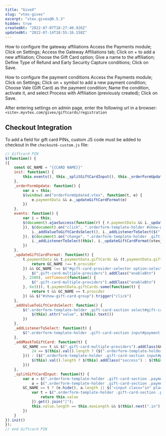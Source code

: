 ```yaml
---
title: "GiveX"
slug: "vtex-givex"
excerpt: "vtex.givex@0.5.3"
hidden: true
createdAt: "2022-07-07T18:27:40.926Z"
updatedAt: "2022-07-14T18:55:16.158Z"
---
```

How to configure the gateway affiliations
Access the Payments module;
Click on Settings;
Access the Gateway Affiliations tab;
Click on + to add a new affiliation;
Choose the Gift Card option;
Give a name to the affiliation;
Define Type of Refund and Early Security Capture conditions;
Click on Save.

How to configure the payment conditions
Access the Payments module;
Click on Settings;
Click on + symbol to add a new payment condition;
Choose Vale (Gift Card) as the payment condition;
Name the condition, activate it, and select Process with Affiliation (previously created);
Click on Save.

After entering settings on admin page, enter the following url in a browser: `<site>.myvtex.com/givex/giftcards/registration`

## Checkout Integration

To add a field for gift card PINs, custom JS code must be added to checkout in the `checkout6-custom.js` file:

```js
// Giftcard PIN
$(function() {
({
    const GC_NAME = "{{CARD NAME}}"
    init: function() {
        this.events(), this._splitGiftCardInput(), this._orderFormUpdate()
    },
    _orderFormUpdate: function() {
        var a = this;
        $(window).on("orderFormUpdated.vtex", function(t, e) {
            e.paymentData && a._updateGiftCardFormat(e)
        })
    },
    events: function() {
        var i = this;
        $(document).ajaxSuccess(function(r) { r.paymentData && i._updateGiftCardFormat(r)
        }), $(document).on("click", ".orderform-template-holder #show-gift-card-group", function() {
            i._addValueToGiftCardsSelect(), i._addListenerToSelect($(".orderform-template-holder .gift-card-section select#gift-card-provider-selector"))
        }), $(document).on("change", ".orderform-template-holder .gift-card-section select#gift-card-provider-selector", function() {
            i._addListenerToSelect(this), i._updateGiftCardFormat(vtexjs.checkout.orderForm)
        })
    },
    _updateGiftCardFormat: function(t) {
        t.paymentData && t.paymentData.giftCards && (t.paymentData.giftCards.some(function(t) {
            return GC_NAME !== t.provider
        }) && GC_NAME !== $("#gift-card-provider-selector option:selected").text() ? ($(".gift-card-multiple-providers").removeClass("enableBtn")) : ($(".gift-card-multiple-providers").addClass("enableBtn"), setTimeout(function() {
            $(".gift-card-multiple-providers").addClass("enableBtn")
        }, 2500), setTimeout(function() {
            $(".gift-card-multiple-providers").addClass("enableBtn")
        }, 6e3))), t.paymentData.giftCards.some(function(t) {
            return t && GC_NAME == t.provider
        }) && $("#show-gift-card-group").trigger("click")
    },
    _addValueToGiftCardsSelect: function() {
        $(".orderform-template-holder .gift-card-section select#gift-card-provider-selector option").each(function() {
            $(this).attr("value", $(this).text())
        })
    },
    _addListenerToSelect: function(t) {
        $(".orderform-template-holder .gift-card-section input#payment-discounts-code").val("").text("").removeClass("success"), this._addMaskToGiftCard($(t).attr("value")), this._splitGiftCardInput($(t).attr("value"))
    },
    _addMaskToGiftCard: function(t) {
        GC_NAME === t && $(".gift-card-multiple-providers").addClass(GC_NAME), GC_NAME == t ? ($(".orderform-template-holder .gift-card-section input#payment-discounts-code").attr("maxlength", "24").addClass("givexMask"), $(".orderform-template-holder .link-gift-card").addClass("pinText"), $(".gift-card-section #btn-add-gift-card").prop("disabled", !0), $(".orderform-template-holder .gift-card-section input.givexMask").on("keyup.maskK change.maskC", function() {
            24 == $(this).val().length ? ($(".orderform-template-holder .gift-card-section input:last-of-type").addClass("success"), $(".gift-card-section #btn-add-gift-card").prop("disabled", !1)) : ($(".orderform-template-holder .gift-card-section input:last-of-type").removeClass("success"), $(".gift-card-section #btn-add-gift-card").prop("disabled", !0))
        })) : ($(".orderform-template-holder .gift-card-section input#payment-discounts-code").removeAttr("maxlength").removeClass("givexMask").off("keyup.maskK change.maskC"), $(".orderform-template-holder .link-gift-card").removeClass("pinText"), $(".gift-card-section #btn-add-gift-card").prop("disabled", !0), $(".orderform-template-holder .gift-card-section input#payment-discounts-code").on("keyup change", function() {
            $(this).val().length ? $(this).addClass("success") : $(this).removeClass("success"), 0 < $(this).val().length ? ($(this).addClass("success"), $(".gift-card-section #btn-add-gift-card").prop("disabled", !1)) : ($(this).removeClass("success"), $(".gift-card-section #btn-add-gift-card").prop("disabled", !0))
        }))
    },
    _splitGiftCardInput: function(t) {
        var e = $(".orderform-template-holder .gift-card-section .payment-discounts-options input#payment-discounts-code"),
            a = $(".orderform-template-holder .gift-card-section .payment-discounts-options .in");
        GC_NAME == t ? (e.hide(), a.length || $('<input class="in" placeholder="Code" type="text" maxlength="19" id="i1"/><input class="in pin" placeholder="Pin" type="text" maxlength="4" id="i2"/>').insertAfter(e)) : (e.show(), a.remove()), $(document).on("input", ".orderform-template-holder .gift-card-section .payment-discounts-options .in", function() {
            var t = $(".orderform-template-holder .gift-card-section .payment-discounts-options .in").map(function() {
                return this.value
            }).get().join("|");
            this.value.length == this.maxLength && $(this).next(".in").select(), 0 == this.value.length && $(this).prev(".in").focus(), e.val(t).trigger("change")
        })
    }
}).init()
});
// end Giftcard PIN
```